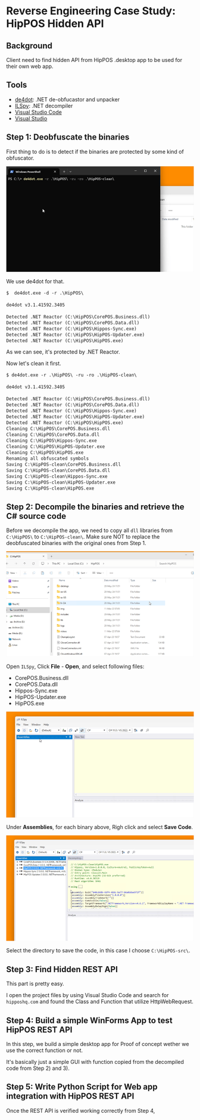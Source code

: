 # Reverse Engineering Case Study: HipPOS Hidden API

## Background

Client need to find hidden API from HipPOS .desktop app to be used for their own web app.

## Tools

- [de4dot](https://github.com/de4dot/de4dot): .NET de-obfucastor and unpacker
- [ILSpy](https://github.com/icsharpcode/ILSpy): .NET decompiler
- [Visual Studio Code](https://code.visualstudio.com)
- [Visual Studio](https://visualstudio.microsoft.com)

## Step 1: Deobfuscate the binaries

First thing to do is to detect if the binaries are protected by some kind of obfuscator.

![](img/step-01-de4dot-deobfuscate.gif)

We use de4dot for that.

```shell
$  de4dot.exe -d -r .\HipPOS\

de4dot v3.1.41592.3405

Detected .NET Reactor (C:\HipPOS\CorePOS.Business.dll)
Detected .NET Reactor (C:\HipPOS\CorePOS.Data.dll)
Detected .NET Reactor (C:\HipPOS\Hippos-Sync.exe)
Detected .NET Reactor (C:\HipPOS\HipPOS-Updater.exe)
Detected .NET Reactor (C:\HipPOS\HipPOS.exe)
```

As we can see, it's protected by .NET Reactor.

Now let's clean it first.

```shell
$ de4dot.exe -r .\HipPOS\ -ru -ro .\HipPOS-clean\

de4dot v3.1.41592.3405

Detected .NET Reactor (C:\HipPOS\CorePOS.Business.dll)
Detected .NET Reactor (C:\HipPOS\CorePOS.Data.dll)
Detected .NET Reactor (C:\HipPOS\Hippos-Sync.exe)
Detected .NET Reactor (C:\HipPOS\HipPOS-Updater.exe)
Detected .NET Reactor (C:\HipPOS\HipPOS.exe)
Cleaning C:\HipPOS\CorePOS.Business.dll
Cleaning C:\HipPOS\CorePOS.Data.dll
Cleaning C:\HipPOS\Hippos-Sync.exe
Cleaning C:\HipPOS\HipPOS-Updater.exe
Cleaning C:\HipPOS\HipPOS.exe
Renaming all obfuscated symbols
Saving C:\HipPOS-clean\CorePOS.Business.dll
Saving C:\HipPOS-clean\CorePOS.Data.dll
Saving C:\HipPOS-clean\Hippos-Sync.exe
Saving C:\HipPOS-clean\HipPOS-Updater.exe
Saving C:\HipPOS-clean\HipPOS.exe
```

## Step 2: Decompile the binaries and retrieve the C# source code

Before we decompile the app, we need to copy all `dll` libraries from `C:\HipPOS\` to `C:\HipPOS-clean\`.
Make sure NOT to replace the deobfuscated binaries with the original ones from Step 1.

![](img/step-02-1-copy-dependencies.gif)

Open `ILSpy`, Click **File** - **Open**, and select following files:

- CorePOS.Business.dll
- CorePOS.Data.dll
- Hippos-Sync.exe
- HipPOS-Updater.exe
- HipPOS.exe

![](img/step-02-2-ilspy-select-files.gif)

Under **Assemblies**, for each binary above, Righ click and select **Save Code**.

![](img/step-02-3-ilspy-save-source-code.gif)

Select the directory to save the code, in this case I choose `C:\HipPOS-src\`.

## Step 3: Find Hidden REST API

This part is pretty easy.

I open the project files by using Visual Studio Code and search for `hipposhq.com` and found the Class and Function that utilize HttpWebRequest.

## Step 4: Build a simple WinForms App to test HipPOS REST API

In this step, we build a simple desktop app for Proof of concept wether we use the correct function or not.

It's basically just a simple GUI with function copied from the decompiled code from Step 2) and 3).

## Step 5: Write Python Script for Web app integration with HipPOS REST API

Once the REST API is verified working correctly from Step 4, 

